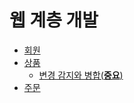 # 웹 계층 개발

- [회원](https://github.com/genesis12345678/TIL/blob/main/Spring/jpa/use_1/web/Member.md#%ED%9A%8C%EC%9B%90-%EC%9B%B9-%EA%B3%84%EC%B8%B5-%EA%B0%9C%EB%B0%9C)
- [상품](https://github.com/genesis12345678/TIL/blob/main/Spring/jpa/use_1/web/Item.md#%EC%83%81%ED%92%88-%EC%9B%B9-%EA%B3%84%EC%B8%B5-%EA%B0%9C%EB%B0%9C)
  - [변경 감지와 병합(**중요**)](https://github.com/genesis12345678/TIL/blob/main/Spring/jpa/use_1/web/Item.md#%EB%B3%80%EA%B2%BD-%EA%B0%90%EC%A7%80%EC%99%80-%EB%B3%91%ED%95%A9)
- [주문](https://github.com/genesis12345678/TIL/blob/main/Spring/jpa/use_1/web/Order.md#%EC%83%81%ED%92%88-%EC%A3%BC%EB%AC%B8-%EC%9B%B9-%EA%B3%84%EC%B8%B5-%EA%B0%9C%EB%B0%9C)